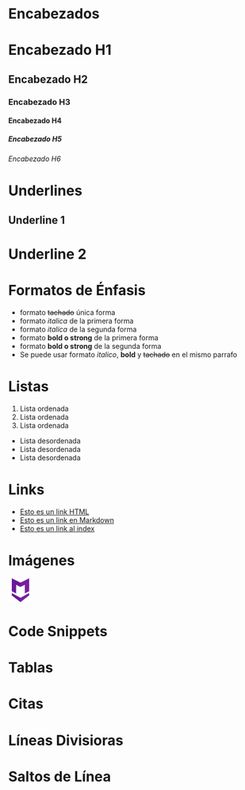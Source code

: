 # Encabezados
# Encabezado H1
## Encabezado H2
### Encabezado H3
#### Encabezado H4
##### Encabezado H5
###### Encabezado H6

#
# Underlines
Underline 1
-----------
Underline 2
===========

# Formatos de Énfasis
- formato ~~tachado~~ única forma
- formato *italica* de la primera forma
- formato _italica_ de la segunda forma
- formato **bold o strong** de la primera forma
- formato __bold o strong__ de la segunda forma
- Se puede usar formato *italico*, **bold** y ~~tachado~~ en el mismo parrafo

# Listas
1. Lista ordenada
2. Lista ordenada
3. Lista ordenada

- Lista desordenada
- Lista desordenada
- Lista desordenada

# Links
- <a href="http://www.google.com">Esto es un link HTML</a>
- [Esto es un link en Markdown](http://www.google.com)
- [Esto es un link al index](index.html)

# Imágenes
![Logo Hithub](https://github.com/adam-p/markdown-here/raw/master/src/common/images/icon48.png)

# Code Snippets


# Tablas


# Citas


# Líneas Divisioras


# Saltos de Línea

